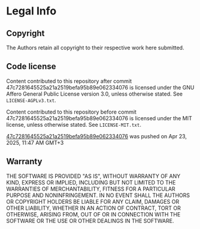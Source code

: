 ﻿# Legal Info

## Copyright

The Authors retain all copyright to their respective work here submitted.

## Code license

Content contributed to this repository after commit 47c7281645525a21a2519befa95b89e062334076 is licensed under the GNU Affero General Public License version 3.0, unless otherwise stated. See `LICENSE-AGPLv3.txt`.

Content contributed to this repository before commit 47c7281645525a21a2519befa95b89e062334076 is licensed under the MIT license, unless otherwise stated. See `LICENSE-MIT.txt`.

[47c7281645525a21a2519befa95b89e062334076](https://github.com/Legacy-Of-Paradise/main-erp/commit/47c7281645525a21a2519befa95b89e062334076) was pushed on Apr 23, 2025, 11:47 AM GMT+3

## Warranty

THE SOFTWARE IS PROVIDED "AS IS", WITHOUT WARRANTY OF ANY KIND, EXPRESS OR
IMPLIED, INCLUDING BUT NOT LIMITED TO THE WARRANTIES OF MERCHANTABILITY, FITNESS
FOR A PARTICULAR PURPOSE AND NONINFRINGEMENT. IN NO EVENT SHALL THE AUTHORS OR
COPYRIGHT HOLDERS BE LIABLE FOR ANY CLAIM, DAMAGES OR OTHER LIABILITY, WHETHER
IN AN ACTION OF CONTRACT, TORT OR OTHERWISE, ARISING FROM, OUT OF OR IN
CONNECTION WITH THE SOFTWARE OR THE USE OR OTHER DEALINGS IN THE SOFTWARE.
